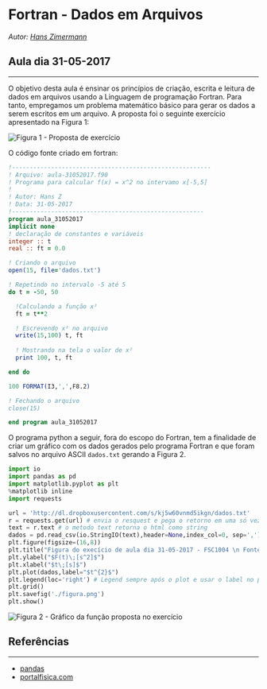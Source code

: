 
# Fortran - Dados em Arquivos

*Autor: [Hans Zimermann](http://portalfisica.com)*

## Aula dia 31-05-2017
----

O objetivo desta aula é ensinar os princípios de criação, escrita e leitura de dados em arquivos usando a Linguagem de programação Fortran. Para tanto, empregamos um problema matemático básico para gerar os dados a serem escritos em um arquivo. A proposta foi o seguinte exercício apresentado na Figura 1:

![Figura 1 - Proposta de exercício](http://i.imgur.com/0dZ4aZw.png)

O código fonte criado em fortran:

```fortran
!--------------------------------------------------------
! Arquivo: aula-31052017.f90
! Programa para calcular f(x) = x^2 no intervamo x[-5,5]
!
! Autor: Hans Z
! Data: 31-05-2017
!------------------------------------------------------
program aula_31052017
implicit none
! declaração de constantes e variáveis
integer :: t
real :: ft = 0.0

! Criando o arquivo
open(15, file='dados.txt')

! Repetindo no intervalo -5 até 5
do t = -50, 50

  !Calculando a função x²
  ft = t**2

  ! Escrevendo x² no arquivo
  write(15,100) t, ft
  
  ! Mostrando na tela o valor de x²
  print 100, t, ft

end do

100 FORMAT(I3,',',F8.2)

! Fechando o arquivo
close(15)

end program aula_31052017
```


O programa python a seguir, fora do escopo do Fortran, tem a finalidade de criar um gráfico com os dados gerados pelo programa Fortran e que foram salvos no arquivo ASCII `dados.txt` gerando a Figura 2.

```py
import io
import pandas as pd
import matplotlib.pyplot as plt
%matplotlib inline
import requests

url = 'http://dl.dropboxusercontent.com/s/kj5w60vnmd5ikgn/dados.txt'
r = requests.get(url) # envia o resquest e pega o retorno em uma só vez
text = r.text # o metodo text retorna o html como string
dados = pd.read_csv(io.StringIO(text),header=None,index_col=0, sep=',')
plt.figure(figsize=(16,8))
plt.title("Figura do execício de aula dia 31-05-2017 - FSC1004 \n Fonte: portalfisica.com")
plt.ylabel("$F(t)\;[s^2]$")
plt.xlabel("$t\;[s]$")
plt.plot(dados,label="$t^{2}$")
plt.legend(loc='right') # Legend sempre após o plot e usar o label no plot
plt.grid()
plt.savefig('./figura.png')
plt.show()
```

![Figura 2 - Gráfico da função proposta no exercício](https://i.imgur.com/LLn4zjh.png)


## Referências
----
* [pandas](http://pandas.pydata.org/pandas-docs/stable/io.html#csv-text-files)
* [portalfisica.com](http://portalfisica.com)
